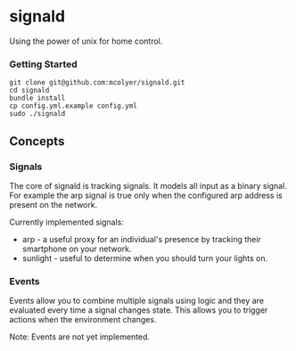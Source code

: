 # signald

Using the power of unix for home control.

### Getting Started

```
git clone git@github.com:mcolyer/signald.git
cd signald
bundle install
cp config.yml.example config.yml
sudo ./signald
```

## Concepts

### Signals

The core of signald is tracking signals. It models all input as a binary
signal. For example the arp signal is true only when the configured arp
address is present on the network.

Currently implemented signals:
- arp - a useful proxy for an individual's presence by tracking their
  smartphone on your network.
- sunlight - useful to determine when you should turn your lights on.

### Events

Events allow you to combine multiple signals using logic and they are evaluated
every time a signal changes state. This allows you to trigger actions when the
environment changes.

Note: Events are not yet implemented.

